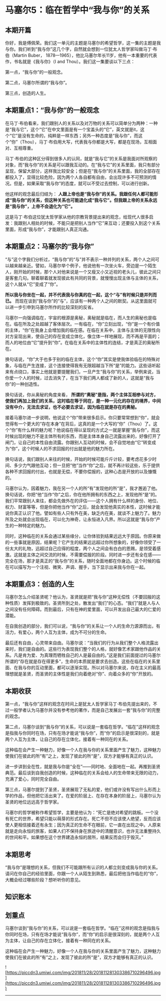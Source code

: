 # 马塞尔5：临在哲学中“我与你”的关系

## 本期开篇

你好，我是傅佩荣。我们这一单元的主题是马塞尔的希望哲学，这一集的主题是我与你。我们听到“我与你”这几个字，自然就会想到一位犹太人哲学家叫做马丁·布伯（Martin Buber， 1878—1965），他比马塞尔年长11岁，他有一本重要的代表作，书名就是《我与你》（I and Thou）。我们这一集要谈以下三点：

第一点，“我与你”的一般观念。

第二点，马塞尔所谓的“我与你”。

第三点，创造的人生。

## 本期重点1：“我与你”的一般观念

在马丁·布伯看来，我们跟别人的关系以及对万物的关系可以简单分为两种：一种是“我与它”，这个“它”在中文里面是有一个宝盖头的“它”，英文就是it，这个“它”是没有生命的，纯粹是一样东西；另外一种态度是“我与你”，而这个“你”（Thou），马丁·布伯用大写，代表我与你都是大写，都是在现场，互相面对、互相尊重。

马丁·布伯的这种区分得到很多人的认同，就是“我与它”的关系是我面对所观察的对象，而“我与你”的关系是可以跟我互动的。在“我与它”的关系里面，我只有部分呈现，保留大部分，这样我比较安全；但是在“我与你”的关系里面，我的全部存在都投入了，显得比较危险，因为两个人各自都有自由，会出现许多不可预测的情况。但是，如果采取“我与你”的态度，就可以不受过去控制，可以进行创新。

他这样的观念最后归结为： **人跟上帝也是“我与你”的关系。我跟任何人都可能形成“我与你”的关系，但这种关系也可能退化成“我与它”。但我跟上帝的关系永远是“我与你”，上帝不会退化为“它”。**

这是马丁·布伯这位犹太哲学家从他的宗教背景提出来的观念，给现代人很多启发：我跟别人相处的时候，不能只是把别人当作“它”来互动；还要投入到这个关系里面，形成“我与你”，才能跟别人真正沟通。

## 本期重点2：马塞尔的“我与你”

“与”这个字我们分析过，“我与你”的“与”并不表示一种并列的关系，两个人之间可以越来越亲近。譬如，马塞尔举个例子，他说他有一次坐火车，旁边是一个陌生人，刚开始的时候，那个人对他来说是一个又瘦又小又近视的老头儿，彼此之间只是客套几句。聊着聊着就发现彼此有共同的背景，就慢慢出现主体与主体的关系，这个人就从“它”变成了“你”。

 **所以我与你坐在一起，并不代表我与你真的在一起，这个“与”有时候只是并列而已。** 而现在谈到“我与你”的“与”，应该有一种两个人之间的默契。从这里面就可以进一步引申到马塞尔所作的比较深刻的反省。

马塞尔一向强调临在，宇宙的根源是奥秘，奥秘就是临在，而人生的奥秘也是临在。临在所及之处超越了客体层次。一有临在，“你”立刻出现，“你”是一个有价值的主体，“你”在我身上会增加我的临在感。在临在关系中，主体与主体的无限性向对方呈现出来，使自己的存在变成立体化，像立体一样地展现，而不再是平面的；而人的地位由“它”提升到“你”。在临在关系中的主体性的连结，才是真正的奥秘所在。

换句话说，“你”大于也多于别的临在主体，这个“你”其实是使我体验临在的特殊对象，与临在产生连接，这个连接使得我有无限超越当下所“是”的能力。这些话听起来有点绕口，事实上他就是要提醒我们，一旦产生“我与你”的关系，举例来说，当你爱一个人的时候，过去消失了，在当下我们两人都成了新的人，这就是“我与你”的一种创造性。

换句话说，你从奥秘的角度来看， **所谓的“奥秘”是指，两个主体互相参与对方，使我们再加上我们的关系，这时临在等于同在，是一种一元化的存在的境界，中间没有中介，无法去求证，也不必要去求证，因为临在就是存在的奥秘。**

接着马塞尔进一步说明，他说这个“你”带来很多启示。你只要常常想到“你”，就会觉得有一个更大的“存在本身”在背后，这真的是一个大写的“你”（Thou）了。这个“你”有什么样的魅力呢？他说临在得以呈现的方式之一就是掌握“我与你”，而这时候出现的魅力不是主体所有的东西，而是主体本身自己流露出来的，好像打开了闸门，让自己的本性自由流露。你跟别人互动的时候，会不自觉地由“它”转变成为“你”，这个时候人的不求回报的付出就是他的魅力所在。

换句话说，我们跟别人来往的时候，开始的时候可能斤斤计较，要考虑花多少时间、多少力气跟他互动；但一旦把“他”当作“你”之后，就不再计较这些，乐于提供各种不求回报的付出，也就是无偿，不要你偿报的，这种心态是开放的以及慷慨的。

马塞尔认为，因着魅力，我在另一个人的所“有”发现他的所“是”，我才邂逅了他。换句话说，你把“他”当作“你”之后，你在他所拥有的东西之上，发现他所“是”的。我们平常跟别人来往，都会先做外在的评估——这个人拥有什么样的身份、地位、权力、财富等等，但是你把他当作“你”之后，就会发现他真实的本性，这时候才能说你真正认识了他。譬如有些人只有外在美，缺乏内在美，就谈不上魅力了。魅力所及之处就会出现临在，可以化为神奇，让永恒进入凡界。所以这就是“我与你”产生的一种特定的魅力。

同时，这种临在的关系会通过某些缘分，让你体验到结果远远大于原因。你原来做的一些事就是原因，结果呢？它产生的结果远远超过你所想象的，好像你领受了一份太大的礼物，远超过自己应得的程度，两个人之间会有白白的恩赐，是领受着感激。这就是主体之间交流的时候，不需要偿报的阶段。同时进一步还有全在感——完全在场，那才是真正的“我与你”的关系，随时全面地都在你身边。这个时候的临在可以描写为一个注视、微笑、声调、握手，当下显示出来我与你在一起。

## 本期重点3：创造的人生

马塞尔怎么介绍圣贤呢？他认为，圣贤就是把“我与你”这种无偿性（不要回报的这种性质）发挥到极致的。圣贤所到之处，散发出“我们”的心态。“我们”就是人与人之间没有任何障碍。而到最后，只有在神的爱里面，可以开发出自己最大的仁爱的潜能。

在自我创造的部分，我们可以说，“我与你”的关系让一个人的生命力源源而出，有活力，有爱心，两个人互为主体，成为不可分的生命。

最后还有自由，心灵带来自由。马塞尔说：“当我们的行为从我们整个人格流露出来时，我们是自由的。这些行为表现我们整个的人格，就好像艺术家跟他作品的关系。凡是肯为爱、为真理而牺牲自己的人是最自由的。”这是我们前面提过的马塞尔所谓的“存在就是存在得更多”，生命的本质就是要求去创造。这些在临在的关系里面、在我与你的互动里面，都可以逐渐实现。所以对马塞尔来说，存在主义的最高理想就是圣贤，而圣贤的主体性是我们向着绝对“你”、向着众多的“你”开放的。

## 本期收获

第一点，“我与你”这样的观念在时间上是犹太人哲学家马丁·布伯先提出来的，不过一般学者认为马塞尔并没有参考他的著作，而是自己发展出一套“我与你”的完整的观念。

第二点，马塞尔谈到“我与你”的关系，可以说是一套临在哲学。“临在”这样的观念是指我与你同时在场，只有在场才能说“我与你”，而“你”的启示是很深刻的，就是两个人互为主体，让自己的存在立体化，接着有一种同在的关系。

这种临在会产生一种魅力，好像一个人在我与你的关系里面产生了魅力，这种魅力使我们在彼此的所“有”之上，发现了彼此的所“是”，双方才能够有真正的认识。

进一步讲到全在性，就是我与你是“全在”——同时地、全面地在一起。再推到圣贤典范。最后谈到自我创造的时候，这种临在的关系会给人的生命带来无限的动力，充满了爱心，同时完全自由。

第三点，马塞尔提到了圣贤，圣贤展现了无私的爱，他们或许没有写出什么形而上学的作品，但他把它活出来了。在爱的阶层上、在存在本身的阶层上，马塞尔认为圣贤的地位远远高于哲学家。

马塞尔的哲学被称作希望哲学，主要是他认为：“死亡是绝对希望的跳板。一个没有死亡的世界，希望只能以萌芽的形式存在。死亡不但不应该使人绝望，反而应该使人更相信接着还有永生；因为真正的生命不在眼前，它一直在出现之中。人原来就是走向永恒的旅客，如果人们不保持身在旅途中的清醒意识，也许无法重整持久的世间和平。如果想在这个世界建造永恒的居所，结果反而会归于毁灭。”

## 本期思考

“我与你”是理想的关系，但我们不可能跟所有认识的人都立刻变成我与你的关系。请问在你自己的经验里面，你跟一个人从陌生到熟悉，最后把他当作临在的“你”，大概会经过哪些阶段？想听听你的意见。

## 知识账本

## 划重点

马塞尔谈到“我与你”的关系，可以说是一套临在哲学。“临在”这样的观念是指我与你同时在场，只有在场才能说“我与你”，而“你”的启示是很深刻的，就是两个人互为主体，让自己的存在立体化，接着有一种同在的关系。

这种临在会产生一种魅力，好像一个人在我与你的关系里面产生了魅力，这种魅力使我们在彼此的所“有”之上，发现了彼此的所“是”，双方才能够有真正的认识。


![https://piccdn3.umiwi.com/img/201811/28/201811281303386710296496.jpg](https://piccdn3.umiwi.com/img/201811/28/201811281303386710296496.jpg)

---
